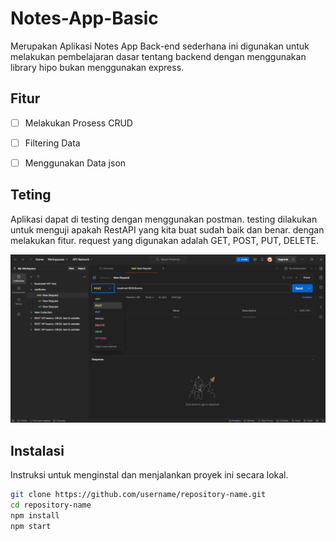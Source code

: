# Notes-App-Basic

Merupakan Aplikasi Notes App Back-end sederhana ini digunakan untuk melakukan pembelajaran dasar tentang backend dengan
menggunakan library hipo bukan menggunakan express.

## Fitur

- [ ] Melakukan Prosess CRUD
- [ ] Filtering Data
- [ ] Menggunakan Data json


## Teting
Aplikasi dapat di testing dengan menggunakan postman. testing dilakukan untuk menguji apakah RestAPI yang kita buat sudah baik dan benar.
dengan melakukan fitur. request yang digunakan adalah GET, POST, PUT, DELETE.

![Tampilan Postman](./postman/1.png)

## Instalasi

Instruksi untuk menginstal dan menjalankan proyek ini secara lokal.

```bash
git clone https://github.com/username/repository-name.git
cd repository-name
npm install
npm start


